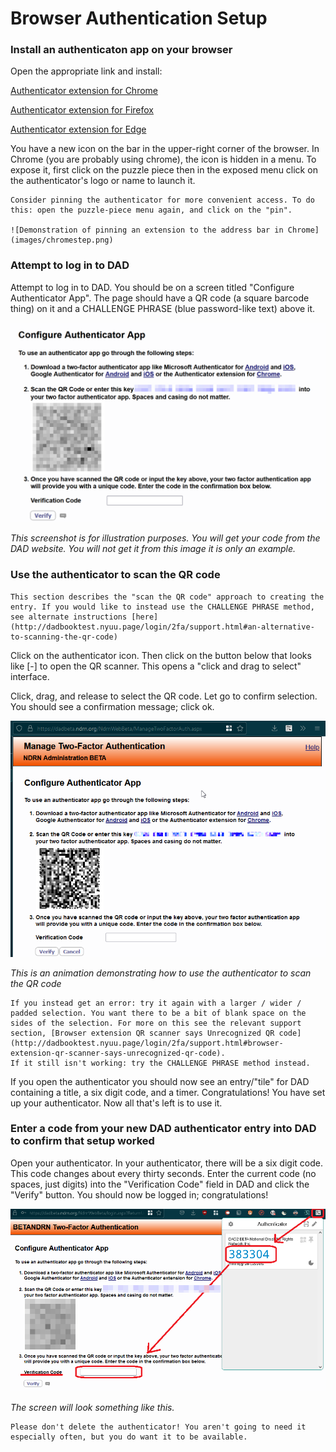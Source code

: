 # Browser Authentication Setup

### Install an authenticaton app on your browser

Open the appropriate link and install:

[Authenticator extension for Chrome](https://chrome.google.com/webstore/detail/authenticator/bhghoamapcdpbohphigoooaddinpkbai?hl=en)

[Authenticator extension for Firefox](https://addons.mozilla.org/en-US/firefox/addon/auth-helper/)

[Authenticator extension for Edge](https://microsoftedge.microsoft.com/addons/detail/authenticator-2fa-client/ocglkepbibnalbgmbachknglpdipeoio)

You have a new icon on the bar in the upper-right corner of the browser. In Chrome (you are probably using chrome), the icon is hidden in a menu. To expose it, first click on the puzzle piece then in the exposed menu click on the authenticator's logo or name to launch it.

```admonish tip
Consider pinning the authenticator for more convenient access. To do this: open the puzzle-piece menu again, and click on the "pin".

![Demonstration of pinning an extension to the address bar in Chrome](images/chromestep.png)
```

### Attempt to log in to DAD

Attempt to log in to DAD. You should be on a screen titled "Configure Authenticator App". The page should have a QR code (a square barcode thing) on it and a CHALLENGE PHRASE (blue password-like text) above it.

![Example screenshot of the DAD "2fa setup" splash screen containing the two options for setup: a QR code and a password](images/phone-6.png)

*This screenshot is for illustration purposes. You will get your code from the DAD website. You will not get it from this image it is only an example.*

### Use the authenticator to scan the QR code

```admonish info
This section describes the "scan the QR code" approach to creating the entry. If you would like to instead use the CHALLENGE PHRASE method, see alternate instructions [here](http://dadbooktest.nyuu.page/login/2fa/support.html#an-alternative-to-scanning-the-qr-code)
```

Click on the authenticator icon. Then click on the button below that looks like [-] to open the QR scanner. This opens a "click and drag to select" interface.

Click, drag, and release to select the QR code. Let go to confirm selection. You should see a confirmation message; click ok.

![Demonstration of clicking, selecting, and releasing the QR code, using a 'padded' selection](images/web-scanner.webp)

*This is an animation demonstrating how to use the authenticator to scan the QR code*

```admonish
If you instead get an error: try it again with a larger / wider / padded selection. You want there to be a bit of blank space on the sides of the selection. For more on this see the relevant support section, [Browser extension QR scanner says Unrecognized QR code](http://dadbooktest.nyuu.page/login/2fa/support.html#browser-extension-qr-scanner-says-unrecognized-qr-code).
If it still isn't working: try the CHALLENGE PHRASE method instead.
```

If you open the authenticator you should now see an entry/"tile" for DAD containing a title, a six digit code, and a timer. Congratulations! You have set up your authenticator. Now all that's left is to use it.

### Enter a code from your new DAD authenticator entry into DAD to confirm that setup worked

Open your authenticator. In your authenticator, there will be a six digit code. This code changes about every thirty seconds. Enter the current code (no spaces, just digits) into the "Verification Code" field in DAD and click the "Verify" button. You should now be logged in; congratulations!

![Screenshot of workflow of getting and entering code from authenticator](images/verifything.png)

*The screen will look something like this.*

```admonish
Please don't delete the authenticator! You aren't going to need it especially often, but you do want it to be available. 
```